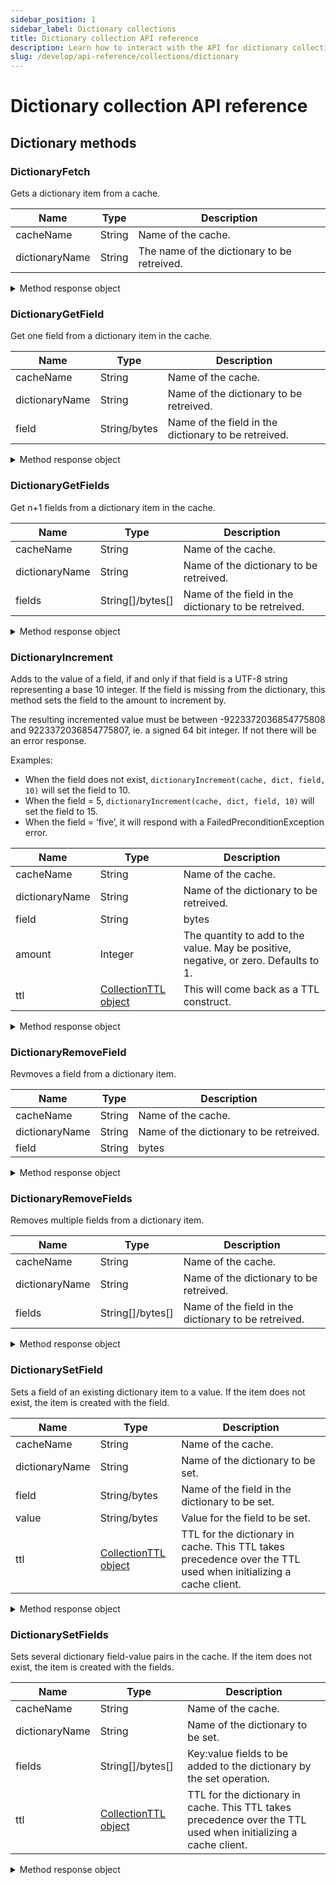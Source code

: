 ```yaml
---
sidebar_position: 1
sidebar_label: Dictionary collections
title: Dictionary collection API reference
description: Learn how to interact with the API for dictionary collection data types in Momento Serverless Cache.
slug: /develop/api-reference/collections/dictionary
---
```


# Dictionary collection API reference

## Dictionary methods
### DictionaryFetch

Gets a dictionary item from a cache.

| Name            | Type   | Description                                   |
| --------------- | ------ | --------------------------------------------- |
| cacheName       | String | Name of the cache.                            |
| dictionaryName  | String | The name of the dictionary to be retreived. |

<details>
  <summary>Method response object</summary>

The response object for DictionaryFetch returns three possible options, a cache hit, miss, or an error. See [response objects](../response-objects) for specific information

* Cache hit
    - valueDictionaryBytesBytes(): Map<Bytes, Bytes>
    - valueDictionaryStringString(): Map<String, String>
    - valueDictionaryStringBytes(): Map<String, Bytes>
    - valueDictionaryBytesString(): Map<Bytes, String>
    - toString(): string - displays the key/value pairs, truncated.
* Cache miss
* Cache error

</details>

### DictionaryGetField
Get one field from a dictionary item in the cache.

| Name            | Type         | Description                                   |
| --------------- | ------------ | --------------------------------------------- |
| cacheName       | String       | Name of the cache.                            |
| dictionaryName  | String       | Name of the dictionary to be retreived. |
| field           | String/bytes | Name of the field in the dictionary to be retreived. |

<details>
  <summary>Method response object</summary>

See [response objects](../response-objects) for specific information

* Cache hit
    - fieldString(): string
    - fieldBytes(): bytes
    - valueString(): string
    - valueBytes(): bytes

* Cache miss
    - fieldString(): string
    - fieldBytes(): bytes

* Cache error
    - fieldString(): string
    - fieldBytes(): bytes

</details>

### DictionaryGetFields
Get n+1 fields from a dictionary item in the cache.

| Name            | Type         | Description                                   |
| --------------- | ------------ | --------------------------------------------- |
| cacheName       | String       | Name of the cache.                            |
| dictionaryName  | String       | Name of the dictionary to be retreived. |
| fields          | String[]/bytes[] | Name of the field in the dictionary to be retreived. |

<details>
  <summary>Method response object</summary>

See [response objects](../response-objects) for specific information

* Success
    - value(): integer - the new value after incrementing
    - toString(): string - displays the value()
* Error

</details>

### DictionaryIncrement
Adds to the value of a field, if and only if that field is a UTF-8 string representing a base 10 integer. If the field is missing from the dictionary, this method sets the field to the amount to increment by.

The resulting incremented value must be between -9223372036854775808 and 9223372036854775807, ie. a signed 64 bit integer. If not there will be an error response.

Examples:

- When the field does not exist, `dictionaryIncrement(cache, dict, field, 10)` will set the field to 10.
- When the field = 5, `dictionaryIncrement(cache, dict, field, 10)` will set the field to 15.
- When the field = ‘five’, it will respond with a FailedPreconditionException error.

| Name            | Type         | Description                                   |
| --------------- | ------------ | --------------------------------------------- |
| cacheName       | String       | Name of the cache.                            |
| dictionaryName  | String       | Name of the dictionary to be retreived. |
| field           | String|bytes | Name of the field in the dictionary to be retreived. |
| amount          | Integer | The quantity to add to the value. May be positive, negative, or zero. Defaults to 1. |
| ttl          | [CollectionTTL object](./collection-ttl.md) | This will come back as a TTL construct. |

<details>
  <summary>Method response object</summary>

See [response objects](../response-objects) for specific information

* Success
    - value(): integer - the new value after incrementing
    - toString(): string - displays the value()
* Error

</details>

### DictionaryRemoveField

Revmoves a field from a dictionary item.

| Name            | Type         | Description                                   |
| --------------- | ------------ | --------------------------------------------- |
| cacheName       | String       | Name of the cache.                            |
| dictionaryName  | String       | Name of the dictionary to be retreived. |
| field          | String|bytes | Name of the field in the dictionary to be retreived. |

<details>
  <summary>Method response object</summary>

See [response objects](../response-objects) for specific information

* Success
* Error

</details>

### DictionaryRemoveFields
Removes multiple fields from a dictionary item.

| Name            | Type         | Description                                   |
| --------------- | ------------ | --------------------------------------------- |
| cacheName       | String       | Name of the cache.                            |
| dictionaryName  | String       | Name of the dictionary to be retreived. |
| fields          | String[]/bytes[] | Name of the field in the dictionary to be retreived. |

<details>
  <summary>Method response object</summary>

See [response objects](../response-objects) for specific information

* Success
* Error

</details>

### DictionarySetField
Sets a field of an existing dictionary item to a value. If the item does not exist, the item is created with the field.

| Name            | Type         | Description                                   |
| --------------- | ------------ | --------------------------------------------- |
| cacheName       | String       | Name of the cache.                            |
| dictionaryName  | String       | Name of the dictionary to be set. |
| field          | String/bytes | Name of the field in the dictionary to be set. |
| value          | String/bytes | Value for the field to be set. |
| ttl          | [CollectionTTL object](./collection-ttl.md) | TTL for the dictionary in cache. This TTL takes precedence over the TTL used when initializing a cache client. |

<details>
  <summary>Method response object</summary>

See [response objects](../response-objects) for specific information

* Success
* Error

</details>

### DictionarySetFields
Sets several dictionary field-value pairs in the cache. If the item does not exist, the item is created with the fields.

| Name            | Type         | Description                                   |
| --------------- | ------------ | --------------------------------------------- |
| cacheName       | String       | Name of the cache.                            |
| dictionaryName  | String       | Name of the dictionary to be set. |
| fields          | String[]/bytes[] | Key:value fields to be added to the dictionary by the set operation. |
| ttl          | [CollectionTTL object](./collection-ttl.md) | TTL for the dictionary in cache. This TTL takes precedence over the TTL used when initializing a cache client. |

<details>
  <summary>Method response object</summary>

See [response objects](../response-objects) for specific information

* Success
* Error

</details>